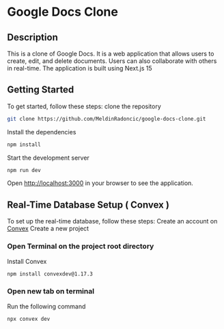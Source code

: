 # Google Docs Clone

## Description
This is a clone of Google Docs. It is a web application that allows users to create, edit, and delete documents. Users can also collaborate with others in real-time. The application is built using Next.js 15




## Getting Started
To get started, follow these steps:
clone the repository
```bash
git clone https://github.com/MeldinRadoncic/google-docs-clone.git
```
Install the dependencies
```bash
npm install
```
Start the development server
```bash
npm run dev
```
Open [http://localhost:3000](http://localhost:3000) in your browser to see the application.


## Real-Time Database Setup ( Convex )
To set up the real-time database, follow these steps:
Create an account on [Convex](https://convex.dev/)
Create a new project

### Open Terminal on the project root directory
Install Convex 
```bash
npm install convexdev@1.17.3
```


### Open new tab on terminal
Run the following command
```bash
npx convex dev
```

